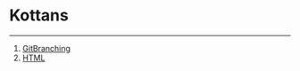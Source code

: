 # Kottans #

----------

 1. [GitBranching](https://github.com/nicoTrygub/Kottans/tree/master/01-git)
 2. [HTML](https://github.com/nicoTrygub/Kottans/commit/45d6bbbd33c03e81667fea82d4c95e946d556629)
